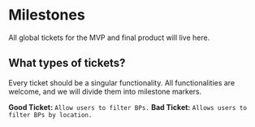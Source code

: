 # Milestones

All global tickets for the MVP and final product will live here.

## What types of tickets?

Every ticket should be a singular functionality. All functionalities are welcome, and we will divide them into milestone markers.

**Good Ticket:** `Allow users to filter BPs.`
**Bad Ticket:** `Allows users to filter BPs by location.`
